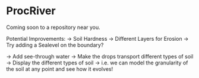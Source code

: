 # ProcRiver
Coming soon to a repository near you.

Potential Improvements:
  -> Soil Hardness
  -> Different Layers for Erosion
  -> Try adding a Sealevel on the boundary?

  -> Add see-through water
  -> Make the drops transport different types of soil
  -> Display the different types of soil
  -> i.e. we can model the granularity of the soil at any point and see how it evolves!
